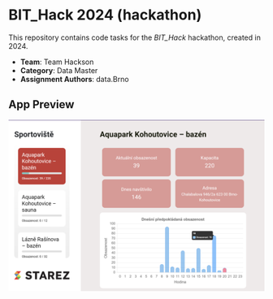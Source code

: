 # BIT_Hack 2024 (hackathon)
This repository contains code tasks for the *BIT_Hack* hackathon, created in 2024.

- **Team**: Team Hackson
- **Category**: Data Master
- **Assignment Authors**: data.Brno
 
## App Preview
![App Preview](app.png)
